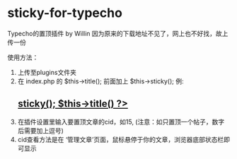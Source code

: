 # sticky-for-typecho
Typecho的置顶插件 by Willin
因为原来的下载地址不见了，网上也不好找，故上传一份

使用方法：
1. 上传至plugins文件夹
2. 在 index.php 的 $this->title(); 前面加上 $this->sticky(); 
例: <h2 class="title"><a href="<?php $this->permalink() ?>"><?php $this->sticky(); $this->title() ?></a></h2>
3. 在插件设置里输入要置顶文章的cid，如15, (注意：如只置顶一个帖子，数字后需要加上逗号)
4. cid查看方法是在 ‘管理文章’页面，鼠标悬停于你的文章，浏览器底部状态栏即可显示

